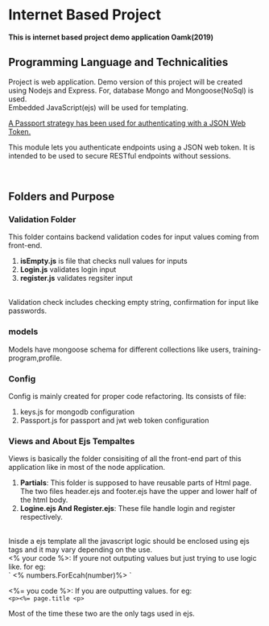 # Internet Based Project #

**This is internet based project demo application Oamk(2019)**<br>

## Programming Language and Technicalities
 Project is web application. Demo version of this project will be created using Nodejs and Express. For, database Mongo and Mongoose(NoSql) is used. <br>
 Embedded JavaScript(ejs) will be used for templating. <br>

[A Passport strategy has been used for authenticating with a JSON Web Token.](https://www.npmjs.com/package/passport-jwt)<br>

This module lets you authenticate endpoints using a JSON web token. It is intended to be used to secure RESTful endpoints without sessions.

<br>

## Folders and Purpose ##

### Validation Folder ###
This folder contains backend validation codes for input values coming from front-end.

 1. **isEmpty.js** is file that checks null values for inputs
 2. **Login.js** validates login input
 3. **register.js** validates regsiter input
 <br>
 Validation check includes checking empty string, confirmation for input like passwords.
 <br>

 ### models ###
 Models have mongoose schema for different collections like users, training-program,profile.

 ### Config ###
 Config is mainly created for proper code refactoring. Its consists of file:<br>
 1.  keys.js for mongodb configuration 
 2. Passport.js for passport and jwt web token configuration 


### Views and About Ejs Tempaltes ###

Views is basically the folder consisiting of all the front-end part of this application like in most of the node application.<br>
 1. **Partials**: This folder is supposed to have reusable parts of Html page. The two files header.ejs and footer.ejs have the upper and lower half of the html body.
 2. **Logine.ejs And Register.ejs**: These file handle login and register respectively.

<br>
 Inisde a ejs template all the javascript logic should be enclosed using ejs tags and it may vary depending on the use. <br>
 <% your code %>: If youre not outputing values but just trying to use logic like. for eg:<br>
 ` <% numbers.ForEcah(number)%> ` 

 <%= you code %>: If you are outputting values. for eg: <br>
 `<p><%= page.title <p>`

 Most of the time these two are the only tags used in ejs.

 <br>